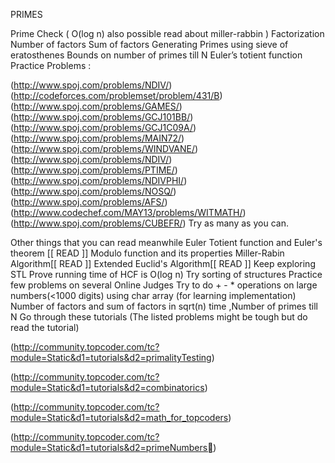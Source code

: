 PRIMES

Prime Check ( O(log n) also possible read about miller-rabbin )
Factorization
Number of factors
Sum of factors
Generating Primes using sieve of eratosthenes
Bounds on number of primes till N
Euler’s totient function
Practice Problems :

(http://www.spoj.com/problems/NDIV/)
(http://codeforces.com/problemset/problem/431/B)
(http://www.spoj.com/problems/GAMES/)
(http://www.spoj.com/problems/GCJ101BB/)
(http://www.spoj.com/problems/GCJ1C09A/)
(http://www.spoj.com/problems/MAIN72/)
(http://www.spoj.com/problems/WINDVANE/)
(http://www.spoj.com/problems/NDIV/)
(http://www.spoj.com/problems/PTIME/)
(http://www.spoj.com/problems/NDIVPHI/)
(http://www.spoj.com/problems/NOSQ/)
(http://www.spoj.com/problems/AFS/)
(http://www.codechef.com/MAY13/problems/WITMATH/)
(http://www.spoj.com/problems/CUBEFR/)
Try as many as you can.

Other things that you can read meanwhile
Euler Totient function and Euler's theorem [[ READ ]]
Modulo function and its properties
Miller-Rabin Algorithm[[ READ ]]
Extended Euclid's Algorithm[[ READ ]]
Keep exploring STL
Prove running time of HCF is O(log n)
Try sorting of structures
Practice few problems on several Online Judges
Try to do + - * operations on large numbers(<1000 digits) using char array (for learning implementation)
Number of factors and sum of factors in sqrt(n) time ,Number of primes till N
Go through these tutorials (The listed problems might be tough but do read the tutorial)

(http://community.topcoder.com/tc?module=Static&d1=tutorials&d2=primalityTesting)

(http://community.topcoder.com/tc?module=Static&d1=tutorials&d2=combinatorics)

(http://community.topcoder.com/tc?module=Static&d1=tutorials&d2=math_for_topcoders)

(http://community.topcoder.com/tc?module=Static&d1=tutorials&d2=primeNumbers)
